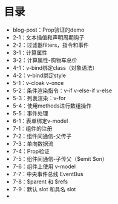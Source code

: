 # 目录

-   blog-post：Prop验证的demo
-   2-1：文本插值和声明周期钩子
-   2-2：过滤器filters，指令和事件
-   3-1：计算属性
-   3-2：计算属性-购物车总价
-   4-1：v-bind绑定class（对象语法）
-   4-2：v-bind绑定style
-   5-1：v-cloak v-once
-   5-2：条件渲染指令：v-if v-else-if v-else
-   5-3：列表渲染：v-for
-   5-4：使用methods进行数组操作
-   5-5：事件处理
-   6-1：表单绑定v-model
-   7-1：组件的注册
-   7-2：组件间通信-父传子
-   7-3：单向数据流
-   7-4：Prop验证
-   7-5：组件间通信-子传父（\$emit \$on）
-   7-6：组件上使用 v-model
-   7-7：中央事件总线 EventBus
-   7-8：$parent 和 $refs
-   7-9：默认 slot 和具名 slot
-   